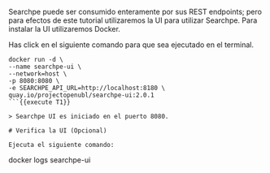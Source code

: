 Searchpe puede ser consumido enteramente por sus REST endpoints; pero para efectos de este tutorial utilizaremos la UI para utilizar Searchpe. Para instalar la UI utilizaremos Docker.

Has click en el siguiente comando para que sea ejecutado en el terminal.

```
docker run -d \
--name searchpe-ui \
--network=host \
-p 8080:8080 \
-e SEARCHPE_API_URL=http://localhost:8180 \
quay.io/projectopenubl/searchpe-ui:2.0.1
```{{execute T1}}

> Searchpe UI es iniciado en el puerto 8080.

# Verifica la UI (Opcional)

Ejecuta el siguiente comando:

```
docker logs searchpe-ui
```{{execute T1}}